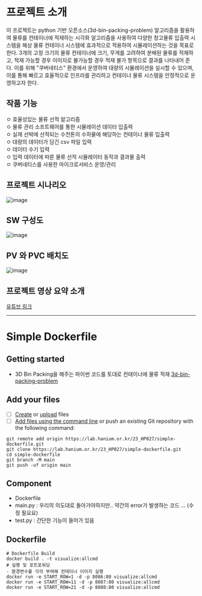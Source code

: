 # 프로젝트 소개 
이 프로젝트는 python 기반 오픈소스(3d-bin-packing-problem) 알고리즘을 활용하여 물류를 컨테이너에 적재하는 시각화 알고리즘을 사용하여 다양한 창고물류 입출력 시스템을 해상 물류 컨테이너 시스템에 효과적으로 적용하여 시뮬레이션하는 것을 목표로 한다. 3개의 고정 크기의 물류 컨테이너에 크기, 무게를 고려하여 분배된 물류를 적재하고, 적재 가능할 경우 이미지로 불가능할 경우 적재 불가 항목으로 결과를 나타내어 준다. 이를 위해 "쿠버네티스" 환경에서 운영하여 대량의 시뮬레이션을 실시할 수 있으며, 이를 통해 빠르고 효율적으로 인프라를 관리하고 컨테이너 물류 시스템을 안정적으로 운영하고자 한다. 


## 작품 기능
ㅇ 효율성있는 물류 선적 알고리즘 <br>
ㅇ 물류 관리 소프트웨어를 통한 시뮬레이션 데이터 입출력    <br>
ㅇ 실제 선박에 선적되는 수천톤의 수하물에 해당하는 컨테이너 물류 입출력  <br>
   ㅇ 대량의 데이터가 담긴 csv 파일 입력 <br>
   ㅇ 데이터 수기 입력 <br>
ㅇ 입력 데이터에 따른 물류 선적 시뮬레이터 동작과 결과물 출력  <br>
ㅇ 쿠버네티스를 사용한 마이크로서비스 운영/관리

## 프로젝트 시나리오
![image](https://github.com/SmGirls/SmGirlsDocker/assets/79689822/a28dcbc5-a072-4c9f-bb36-df92c9b95a65)


## SW 구성도
![image](https://github.com/SmGirls/SmGirlsDocker/assets/79689822/d842325d-ddcf-4a87-9e56-d1cc44c55450)

## PV 와 PVC 배치도
![image](https://github.com/SmGirls/SmGirlsDocker/assets/79689822/7252f82c-f18e-405e-8e51-14b23525d82d)

## 프로젝트 영상 요약 소개
[유튜브 링크](https://www.youtube.com/watch?v=VAB8FhqrSd4)

---
# Simple Dockerfile
## Getting started
- 3D Bin Packing을 해주는 파이썬 코드를 토대로 컨테이너에 물류 적재
[3d-bin-packing-problem](https://github.com/ylmz-dev/3d-bin-packing-problem)


## Add your files

- [ ] [Create](https://docs.gitlab.com/ee/user/project/repository/web_editor.html#create-a-file) or [upload](https://docs.gitlab.com/ee/user/project/repository/web_editor.html#upload-a-file) files
- [ ] [Add files using the command line](https://docs.gitlab.com/ee/gitlab-basics/add-file.html#add-a-file-using-the-command-line) or push an existing Git repository with the following command:

```
git remote add origin https://lab.hanium.or.kr/23_HP027/simple-dockerfile.git
git clone https://lab.hanium.or.kr/23_HP027/simple-dockerfile.git
cd simple-dockerfile
git branch -M main
git push -uf origin main

```
## Component
- Dockerfile
- main.py : 우리의 의도대로 돌아가야하지만.. 약간의 error가 발생하는 코드 ... (수정 필요요)
- test.py : 간단한 기능이 들어가 있음 

## Dockerfile
```
# Dockerfile Build
docker build . -t visualize:allcmd
# 실행 및 포트포워딩
- 환경변수를 각각 부여해 컨테이너 이미지 실행
docker run -e START_ROW=1 -d -p 8086:80 visualize:allcmd
docker run -e START_ROW=11 -d -p 8087:80 visualize:allcmd
docker run -e START_ROW=21 -d -p 8088:80 visualize:allcmd
```

